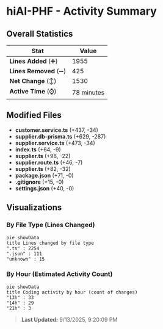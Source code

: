 # hiAI-PHF - Activity Summary 

## Overall Statistics

| Stat                   | Value                                                             |
| ---------------------- | ----------------------------------------------------------------- |
| **Lines Added** (➕)   | 1955                                          |
| **Lines Removed** (➖) | 425                                        |
| **Net Change** (↕)    | 1530                |
| **Active Time** (⌚)   | 78 minutes |


## Modified Files
- **customer.service.ts** (+437, -34)
- **supplier.db-prisma.ts** (+629, -287)
- **supplier.service.ts** (+473, -34)
- **index.ts** (+64, -9)
- **supplier.ts** (+98, -22)
- **supplier.route.ts** (+46, -7)
- **supplier.ts** (+82, -32)
- **package.json** (+71, -0)
- **.gitignore** (+15, -0)
- **settings.json** (+40, -0)

## Visualizations

### By File Type (Lines Changed)

```mermaid
pie showData
title Lines changed by file type
".ts" : 2254
".json" : 111
"unknown" : 15
```

### By Hour (Estimated Activity Count)

```mermaid
pie showData
title Coding activity by hour (count of changes)
"13h" : 33
"14h" : 29
"21h" : 3
```


> **Last Updated:** 9/13/2025, 9:20:09 PM